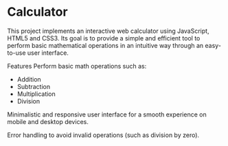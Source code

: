 # Calculator
This project implements an interactive web calculator using JavaScript, HTML5 and CSS3. Its goal is to provide a simple and efficient tool to perform basic mathematical operations in an intuitive way through an easy-to-use user interface.

Features
Perform basic math operations such as:
- Addition
- Subtraction
- Multiplication
- Division

Minimalistic and responsive user interface for a smooth experience on mobile and desktop devices.

Error handling to avoid invalid operations (such as division by zero).